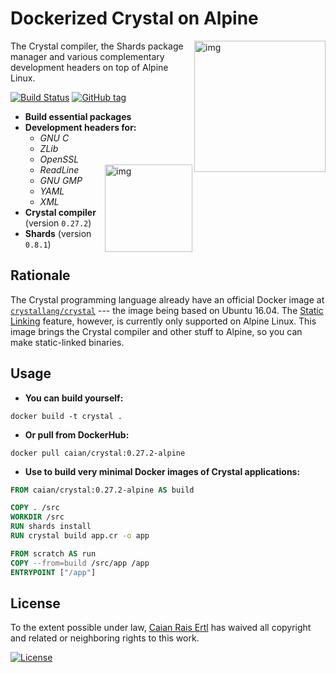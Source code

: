 # Dockerized Crystal on Alpine

<a href="https://crystal-lang.org" target="_blank"><img src="https://crystal-lang.org/assets/media/crystal_logo-stacked_version.svg" alt="img" height="210px" align="right"/></a>

The Crystal compiler, the Shards package manager and various complementary
development headers on top of Alpine Linux.

[![Build Status][travis-shield]][travis-url] [![GitHub tag][tag-shield]][tag-url]

- __Build essential packages__
- __Development headers for:__
    - _GNU C_
    - _ZLib_
    - _OpenSSL_
    - _ReadLine_ <img src="https://cdn.worldvectorlogo.com/logos/docker.svg" alt="img" height="140px" align="right"/>
    - _GNU GMP_
    - _YAML_
    - _XML_
- __Crystal compiler__ (version `0.27.2`)
- __Shards__ (version `0.8.1`)


## Rationale

The Crystal programming language already have an official Docker image at
[`crystallang/crystal`][crystal-docker-url] --- the image being based on Ubuntu
16.04. The [Static Linking][crystal-static-linking] feature, however, is
currently only supported on Alpine Linux. This image brings the Crystal
compiler and other stuff to Alpine, so you can make static-linked binaries.


## Usage

- __You can build yourself:__

```shell
docker build -t crystal .
```

- __Or pull from DockerHub:__

```shell
docker pull caian/crystal:0.27.2-alpine
```

- __Use to build very minimal Docker images of Crystal applications:__

```Dockerfile
FROM caian/crystal:0.27.2-alpine AS build

COPY . /src
WORKDIR /src
RUN shards install
RUN crystal build app.cr -o app

FROM scratch AS run
COPY --from=build /src/app /app
ENTRYPOINT ["/app"]
```

[crystal-docker-url]: https://hub.docker.com/r/crystallang/crystal
[crystal-static-linking]: https://github.com/crystal-lang/crystal/wiki/Static-Linking

[travis-shield]: https://img.shields.io/travis/caian-org/crystal-alpine.svg?style=for-the-badge
[travis-url]: https://travis-ci.org/caian-org/crystal-alpine

[tag-shield]: https://img.shields.io/github/tag/caian-org/crystal-alpine.svg?style=for-the-badge
[tag-url]: https://github.com/caian-org/crystal-alpine/releases


## License

To the extent possible under law, [Caian Rais Ertl][me] has waived all
copyright and related or neighboring rights to this work.

[![License][cc-shield]][cc-url]

[me]: https://github.com/caiertl
[cc-shield]: https://forthebadge.com/images/badges/cc-0.svg
[cc-url]: http://creativecommons.org/publicdomain/zero/1.0
